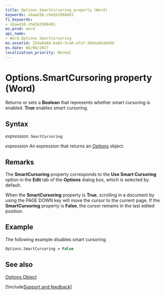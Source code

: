 ```yaml
---
title: Options.SmartCursoring property (Word)
keywords: vbawd10.chm162988491
f1_keywords:
- vbawd10.chm162988491
ms.prod: word
api_name:
- Word.Options.SmartCursoring
ms.assetid: 254a0a6d-ba83-3ca0-e7a7-38dea9b16436
ms.date: 06/08/2017
localization_priority: Normal
---
```



# Options.SmartCursoring property (Word)

Returns or sets a  **Boolean** that represents whether smart cursoring is enabled. **True** enables smart cursoring.


## Syntax

_expression_. `SmartCursoring`

 _expression_ An expression that returns an [Options](./Word.Options.md) object.


## Remarks

The  **SmartCursoring** property corresponds to the **Use Smart Cursoring** option in the **Edit** tab of the **Options** dialog box, which is selected by default.

When the  **SmartCursoring** property is **True**, scrolling in a document by using the PAGE DOWN key will move the cursor to the current page. If the **SmartCursoring** property is **False**, the cursor remains in the last edited position.


## Example

The following example disables smart cursoring.


```vb
Options.SmartCursoring = False
```


## See also


[Options Object](Word.Options.md)

[!include[Support and feedback](~/includes/feedback-boilerplate.md)]
